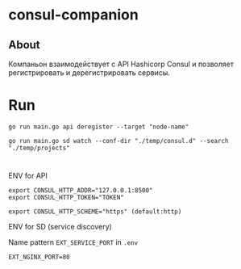 # consul-companion

## About
Компаньон взаимодействует с API Hashicorp Consul и позволяет регистрировать и дерегистрировать сервисы.


# Run

```
go run main.go api deregister --target "node-name"

go run main.go sd watch --conf-dir "./temp/consul.d" --search "./temp/projects"
```

#
ENV for API
```
export CONSUL_HTTP_ADDR="127.0.0.1:8500"
export CONSUL_HTTP_TOKEN="TOKEN"

export CONSUL_HTTP_SCHEME="https" (default:http)
```
ENV for SD (service discovery)

Name pattern `EXT_SERVICE_PORT` in `.env`
```
EXT_NGINX_PORT=80
```